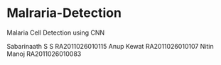 # Malraria-Detection
Malaria Cell Detection using CNN 

Sabarinaath S S RA2011026010115
Anup Kewat RA2011026010107
Nitin Manoj RA2011026010083
